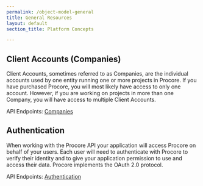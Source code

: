```yaml
---
permalink: /object-model-general
title: General Resources
layout: default
section_title: Platform Concepts

---
```


## Client Accounts (Companies)

Client Accounts, sometimes referred to as Companies, are the individual accounts used by one entity running one or more projects in Procore.
If you have purchased Procore, you will most likely have access to only one account.
However, if you are working on projects in more than one Company, you will have access to multiple Client Accounts.

API Endpoints: [Companies](https://developers.procore.com/reference/rest/v1/companies)

## Authentication

When working with the Procore API your application will access Procore on behalf of your users.
Each user will need to authenticate with Procore to verify their identity and to give your application permission to use and access their data.
Procore implements the OAuth 2.0 protocol.

API Endpoints: [Authentication](https://developers.procore.com/reference/rest/v1/authentication)
